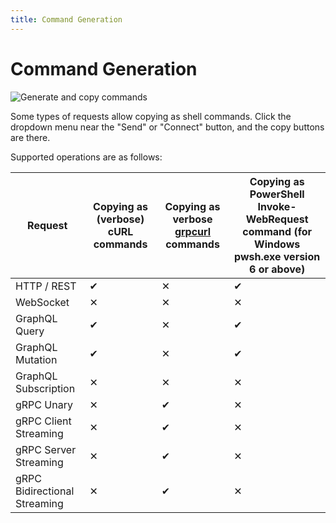 ```yaml
---
title: Command Generation
---
```


# Command Generation

![Generate and copy commands](../copy-command.gif)

Some types of requests allow copying as shell commands. Click the dropdown menu near the "Send" or "Connect" button, and the copy buttons are there.

Supported operations are as follows:

| Request                      | Copying as (verbose) cURL commands | Copying as verbose [grpcurl](https://github.com/fullstorydev/grpcurl) commands | Copying as PowerShell Invoke-WebRequest command (for Windows pwsh.exe version 6 or above) |
|------------------------------|------------------------------------|--------------------------------------------------------------------------------|-------------------------------------------------------------------------------------------|
| HTTP / REST                  | ✔︎                                 | ✕                                                                              | ✔︎                                                                                        |
| WebSocket                    | ✕                                  | ✕                                                                              | ✕                                                                                         |
| GraphQL Query                | ✔︎                                 | ✕                                                                              | ✔︎                                                                                        |
| GraphQL Mutation             | ✔︎                                 | ✕                                                                              | ✔︎                                                                                        |
| GraphQL Subscription         | ✕                                  | ✕                                                                              | ✕                                                                                         |
| gRPC Unary                   | ✕                                  | ✔︎                                                                             | ✕                                                                                         |
| gRPC Client Streaming        | ✕                                  | ✔︎                                                                             | ✕                                                                                         |
| gRPC Server Streaming        | ✕                                  | ✔︎                                                                             | ✕                                                                                         |
| gRPC Bidirectional Streaming | ✕                                  | ✔︎                                                                             | ✕                                                                                         |
